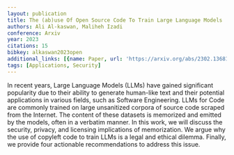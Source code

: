```yaml
---
layout: publication
title: The (ab)use Of Open Source Code To Train Large Language Models
authors: Ali Al-kaswan, Maliheh Izadi
conference: Arxiv
year: 2023
citations: 15
bibkey: alkaswan2023open
additional_links: [{name: Paper, url: 'https://arxiv.org/abs/2302.13681'}]
tags: [Applications, Security]
---
```

In recent years, Large Language Models (LLMs) have gained significant
popularity due to their ability to generate human-like text and their potential
applications in various fields, such as Software Engineering. LLMs for Code are
commonly trained on large unsanitized corpora of source code scraped from the
Internet. The content of these datasets is memorized and emitted by the models,
often in a verbatim manner. In this work, we will discuss the security,
privacy, and licensing implications of memorization. We argue why the use of
copyleft code to train LLMs is a legal and ethical dilemma. Finally, we provide
four actionable recommendations to address this issue.